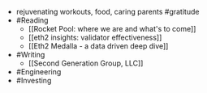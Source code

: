 - rejuvenating workouts, food, caring parents #gratitude
- #Reading
    - [[Rocket Pool: where we are and what's to come]]
    - [[eth2 insights: validator effectiveness]]
    - [[Eth2 Medalla - a data driven deep dive]]
- #Writing
    - [[Second Generation Group, LLC]]
- #Engineering
- #Investing
